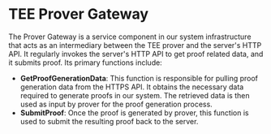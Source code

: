# TEE Prover Gateway

<!-- TODO refine docs -->

The Prover Gateway is a service component in our system infrastructure that acts as an intermediary between the TEE
prover and the server's HTTP API. It regularly invokes the server's HTTP API to get proof related data, and it submits
proof. Its primary functions include:

- **GetProofGenerationData**: This function is responsible for pulling proof generation data from the HTTPS API. It
  obtains the necessary data required to generate proofs in our system. The retrieved data is then used as input by
  prover for the proof generation process.
- **SubmitProof**: Once the proof is generated by prover, this function is used to submit the resulting proof back to
  the server.
